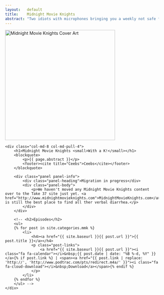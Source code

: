```yaml
---
layout:   default
title:    Midnight Movie Knights
abstract: "Two idiots with microphones bringing you a weekly not safe for work dose of verbal diarrhea about life, pop culture and most importantly MOVIES!!!!"
---
```

<div class="row">
	<div class="col-md-4 col-md-push-8">
		<img src="http://media.take37.com/mmk/mmk-cover-art-360x360.png" width="360" height="360" class="img-responsive center-block" alt="Midnight Movie Knights Cover Art" />
	</div>

	<div class="col-md-8 col-md-pull-4">
		<h1>Midnight Movie Knights <small>With a K!</small></h1>
		<blockquote>
			<p>{{ page.abstract }}</p>
			<footer><cite title="Ceebs">Ceebs</cite></footer>
		</blockquote>

		<div class="panel panel-info">
			<div class="panel-heading">Migration in progress</div>
			<div class="panel-body">
				<p>We haven't moved any Midnight Movie Knights content over to the Take 37 site just yet. <a href="http://www.midnightmovieknights.com">MidnightMovieKnights.com</a> is still the best place to find all ther verbal diarrhea.</p>
			</div>
		</div>

		<!-- <h2>Episodes</h2>
		<ul>
		{% for post in site.categories.mmk %}
			<li>
				<h4><a href="{{ site.baseurl }}{{ post.url }}">{{ post.title }}</a></h4>
				<p class="post-links">
					<a href="{{ site.baseurl }}{{ post.url }}"><i class="fa fa-calendar"></i>&nbsp;{{ post.date | date: "%B %-d, %Y" }}</a>{% if post.link %} | <span><a href="{{ post.link | replace: 'http://', 'http://www.podtrac.com/pts/redirect.m4a/' }}"><i class="fa fa-cloud-download"></i>&nbsp;Download</a></span>{% endif %}
				</p>
			</li>
		{% endfor %}
		</ul> -->
	</div>
</div>